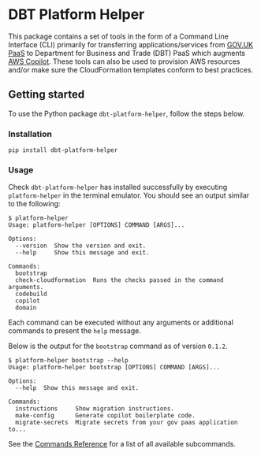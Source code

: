 # DBT Platform Helper

This package contains a set of tools in the form of a Command Line Interface (CLI) primarily for transferring applications/services from [GOV.UK PaaS](https://www.cloud.service.gov.uk) to Department for Business and Trade (DBT) PaaS which augments [AWS Copilot](https://aws.github.io/copilot-cli/). These tools can also be used to provision AWS resources and/or make sure the CloudFormation templates conform to best practices.

## Getting started

To use the Python package `dbt-platform-helper`, follow the steps below.

### Installation

```shell
pip install dbt-platform-helper
```

### Usage

Check `dbt-platform-helper` has installed successfully by executing `platform-helper` in the terminal emulator. You should see an output similar to the following:

```shell
$ platform-helper
Usage: platform-helper [OPTIONS] COMMAND [ARGS]...

Options:
  --version  Show the version and exit.
  --help     Show this message and exit.

Commands:
  bootstrap
  check-cloudformation  Runs the checks passed in the command arguments.
  codebuild
  copilot
  domain
```

Each command can be executed without any arguments or additional commands to present the `help` message.

Below is the output for the `bootstrap` command as of version `0.1.2`.

```shell
$ platform-helper bootstrap --help
Usage: platform-helper bootstrap [OPTIONS] COMMAND [ARGS]...

Options:
  --help  Show this message and exit.

Commands:
  instructions     Show migration instructions.
  make-config      Generate copilot boilerplate code.
  migrate-secrets  Migrate secrets from your gov paas application to...
```

See the [Commands Reference](https://github.com/uktrade/platform-helper/blob/main/dbt_platform_helper/COMMANDS.md) for a list of all available subcommands.
